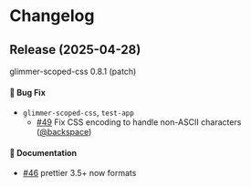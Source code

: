 # Changelog






## Release (2025-04-28)

glimmer-scoped-css 0.8.1 (patch)

#### :bug: Bug Fix
* `glimmer-scoped-css`, `test-app`
  * [#49](https://github.com/cardstack/glimmer-scoped-css/pull/49) Fix CSS encoding to handle non-ASCII characters ([@backspace](https://github.com/backspace))

#### :memo: Documentation
* [#46](https://github.com/cardstack/glimmer-scoped-css/pull/46) prettier 3.5+ now formats <style> in gjs/gts ([@NullVoxPopuli](https://github.com/NullVoxPopuli))

#### Committers: 2
- Buck Doyle ([@backspace](https://github.com/backspace))
- [@NullVoxPopuli](https://github.com/NullVoxPopuli)

## Release (2025-04-02)

glimmer-scoped-css 0.8.0 (minor)

#### :rocket: Enhancement
* `glimmer-scoped-css`
  * [#44](https://github.com/cardstack/glimmer-scoped-css/pull/44) Add option to ignore `:global` ([@backspace](https://github.com/backspace))

#### Committers: 1
- Buck Doyle ([@backspace](https://github.com/backspace))

## Release (2024-10-25)

glimmer-scoped-css 0.7.0 (major)

#### :boom: Breaking Change
* `failing-test-app`, `glimmer-scoped-css`, `test-app`
  * [#42](https://github.com/cardstack/glimmer-scoped-css/pull/42) Rollup plugin: support app usage ([@ef4](https://github.com/ef4)). This is breaking because we no longer automatically emit separate CSS files. To maintain the old behavior in a v2 addon build, you will need to upgrade @embroider/addon-dev to get an updated `keepAssets()` that will automatically capture the CSS emitted from glimmer-scoped-css.

#### Committers: 1
- Edward Faulkner ([@ef4](https://github.com/ef4))

## Release (2024-09-04)

glimmer-scoped-css 0.6.0 (major)

#### :boom: Breaking Change
* `failing-test-app`, `glimmer-scoped-css`, `test-app`
  * [#38](https://github.com/cardstack/glimmer-scoped-css/pull/38) Change to require explicit scoping ([@backspace](https://github.com/backspace))

#### :house: Internal
* [#40](https://github.com/cardstack/glimmer-scoped-css/pull/40) dropping engines declaration ([@ef4](https://github.com/ef4))
* [#39](https://github.com/cardstack/glimmer-scoped-css/pull/39) Add release-plan ([@ef4](https://github.com/ef4))

#### Committers: 2
- Buck Doyle ([@backspace](https://github.com/backspace))
- Edward Faulkner ([@ef4](https://github.com/ef4))









## v0.5.0 (2024-08-26)

#### :rocket: Enhancement
* [#36](https://github.com/cardstack/glimmer-scoped-css/pull/36) Add Rollup plugin for v2 addons ([@backspace](https://github.com/backspace))

#### :bug: Bug Fix
* [#32](https://github.com/cardstack/glimmer-scoped-css/pull/32) Fix build error in applications importing unscoped styles ([@backspace](https://github.com/backspace))

#### :memo: Documentation
* [#29](https://github.com/cardstack/glimmer-scoped-css/pull/29) Add documentation on iteration ([@backspace](https://github.com/backspace))

#### Committers: 2
- Buck Doyle ([@backspace](https://github.com/backspace))
- Edward Faulkner ([@ef4](https://github.com/ef4))


## v0.4.1 (2024-02-01)

#### :boom: Breaking Change
* [#24](https://github.com/cardstack/glimmer-scoped-css/pull/24) Fix outbound requests from scoped CSS ([@ef4](https://github.com/ef4))

#### Committers: 1
- Edward Faulkner ([@ef4](https://github.com/ef4))

## v0.4.0 (2023-08-15)

#### :rocket: Enhancement
* [#22](https://github.com/cardstack/glimmer-scoped-css/pull/22) Add support for unscoped attribute ([@backspace](https://github.com/backspace))
* [#21](https://github.com/cardstack/glimmer-scoped-css/pull/21) Change scoping to per-template ([@backspace](https://github.com/backspace))

#### :bug: Bug Fix
* [#21](https://github.com/cardstack/glimmer-scoped-css/pull/21) Change scoping to per-template ([@backspace](https://github.com/backspace))

#### Committers: 1
- Buck Doyle ([@backspace](https://github.com/backspace))


## v0.3.2 (2023-06-19)

#### :rocket: Enhancement
* [#20](https://github.com/cardstack/glimmer-scoped-css/pull/20) Add ast-transform entrypoint ([@backspace](https://github.com/backspace))

#### Committers: 1
- Buck Doyle ([@backspace](https://github.com/backspace))


## v0.3.1 (2023-06-14)

#### :bug: Bug Fix
* [#19](https://github.com/cardstack/glimmer-scoped-css/pull/19) Fix virtual loader name ([@backspace](https://github.com/backspace))

#### Committers: 1
- Buck Doyle ([@backspace](https://github.com/backspace))


## v0.3.0 (2023-06-12)

#### :rocket: Enhancement
* [#18](https://github.com/cardstack/glimmer-scoped-css/pull/18) Split generic and webpack-specific parts ([@ef4](https://github.com/ef4))

#### Committers: 2
- Edward Faulkner ([@ef4](https://github.com/ef4))


## v0.2.0 (2023-06-06)

#### :rocket: Enhancement
* [#15](https://github.com/cardstack/glimmer-scoped-css/pull/15) Update with released Embroider versions ([@backspace](https://github.com/backspace))

#### :bug: Bug Fix
* [#17](https://github.com/cardstack/glimmer-scoped-css/pull/17) Add resourcePath to fix source map bug ([@backspace](https://github.com/backspace))
* [#12](https://github.com/cardstack/glimmer-scoped-css/pull/12) Fix bug with incorrectly-encoded CSS ([@backspace](https://github.com/backspace))

#### :memo: Documentation
* [#14](https://github.com/cardstack/glimmer-scoped-css/pull/14) Add documentation on resolving no-missing-require ([@backspace](https://github.com/backspace))

#### Committers: 1
- Buck Doyle ([@backspace](https://github.com/backspace))


## v0.1.2 (2023-05-02)

#### :house: Internal
* [#10](https://github.com/cardstack/glimmer-scoped-css/pull/10) Update lockfile ([@backspace](https://github.com/backspace))

#### Committers: 1
- Buck Doyle ([@backspace](https://github.com/backspace))


## v0.1.1 (2023-05-02)

#### :memo: Documentation
* [#8](https://github.com/cardstack/glimmer-scoped-css/pull/8) Add details on how to use within an addon ([@backspace](https://github.com/backspace))

#### :house: Internal
* [#9](https://github.com/cardstack/glimmer-scoped-css/pull/9) Change selector hash to come from super-fast-md5 ([@backspace](https://github.com/backspace))

#### Committers: 1
- Buck Doyle ([@backspace](https://github.com/backspace))


## v0.1.0 (2023-04-28)

#### :rocket: Enhancement
* [#2](https://github.com/cardstack/glimmer-scoped-css/pull/2) Add acceptance tests ([@backspace](https://github.com/backspace))
* [#1](https://github.com/cardstack/glimmer-scoped-css/pull/1) Fix CI ([@backspace](https://github.com/backspace))

#### :bug: Bug Fix
* [#4](https://github.com/cardstack/glimmer-scoped-css/pull/4) Remove unused unplugin ([@backspace](https://github.com/backspace))
* [#1](https://github.com/cardstack/glimmer-scoped-css/pull/1) Fix CI ([@backspace](https://github.com/backspace))

#### :memo: Documentation
* [#6](https://github.com/cardstack/glimmer-scoped-css/pull/6) Prepare for alpha release ([@backspace](https://github.com/backspace))

#### Committers: 1
- Buck Doyle ([@backspace](https://github.com/backspace))

# Changelog
